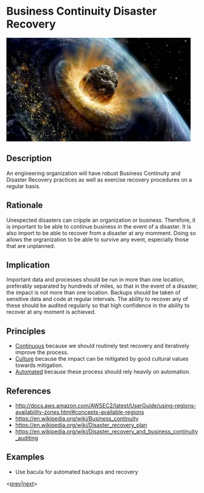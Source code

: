 # Business Continuity Disaster Recovery
![business-continuity-disaster-recovery](../../images/business-continuity-disaster-recovery.jpg)
## Description
An engineering organization will have robust Business Continuity and Disaster Recovery practices as well as exercise recovery procedures on a regular basis.

## Rationale
Unexpected disasters can cripple an organization or business. Therefore, it is important to be able to continue business in the event of a disaster. It is also import to be able to recover from a disaster at any momment. Doing so allows the orgranization to be able to survive any event, especially those that are unplanned.

## Implication
Important data and processes should be run in more than one location, preferably separated by hundreds of miles, so that in the event of a disaster, the impact is not more than one location. Backups should be taken of sensitive data and code at regular intervals. The ability to recover any of these should be audited regularly so that high confidence in the ability to recover at any moment is achieved.

## Principles
* [Continuous](../design-principles/continuous.md) because we should routinely test recovery and iteratively improve the process.
* [Culture](../design-principles/culture.md) because the impact can be mitigated by good cultural values towards mitigation.
* [Automated](../design-principles/automated.md) because these process should rely heavily on automation.

## References
* http://docs.aws.amazon.com/AWSEC2/latest/UserGuide/using-regions-availability-zones.html#concepts-available-regions
* https://en.wikipedia.org/wiki/Business_continuity
* https://en.wikipedia.org/wiki/Disaster_recovery_plan
* https://en.wikipedia.org/wiki/Disaster_recovery_and_business_continuity_auditing

## Examples
* Use bacula for automated backups and recovery

<[prev](security-by-design.md)|[next](automate-it.md)>
